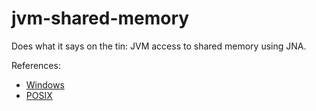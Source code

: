 # jvm-shared-memory

Does what it says on the tin: JVM access to shared memory using JNA.

References:
* [Windows](https://docs.microsoft.com/en-us/windows/desktop/Memory/creating-named-shared-memory)
* [POSIX](http://man7.org/linux/man-pages/man3/shm_open.3.html)
